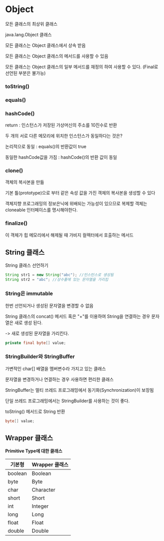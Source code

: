 # Object

모든 클래스의 최상위 클래스

java.lang.Object 클래스



모든 클래스는 Object 클래스에서 상속 받음

모든 클래스는 Object 클래스의 메서드를 사용할 수 있음

모든 클래스는 Object 클래스의 일부 메서드를 재정의 하여 사용할 수 있다. (Final로 선언된 부분은 불가능)



### toString()



### equals()



### hashCode()

return : 인스턴스가 저장된 가상머신의 주소를 10진수로 반환

두 개의 서로 다른 메모리에 위치한 인스턴스가 동일하다는 것은?

논리적으로 동일 : equals()의 반환값이 true

동일한 hashCode값을 가짐 : hashCode()의 반환 값이 동일



### clone()

객체의 복사본을 만듦

기본 틀(prototype)으로 부터 같은 속성 값을 가진 객체의 복사본을 생성할 수 있다

객체지향 프로그래밍의 정보은닉에 위배되는 가능성이 있으므로 복제할 객체는 cloneable 인터페이스를 명시해야한다.



### finalize()

이 객체가 힙 메모리에서 해제될 때 가비지 컬렉터에서 호출하는 메서드





## String 클래스

String 클래스 선언하기

```java
String str1 = new String("abc"); //인스턴스로 생성됨
String str2 = "abc"; //상수풀에 있는 문자열을 가리킴
```



### String은 immutable

한번 선언되거나 생성된 문자열을 변경할 수 없음

String 클래스의 concat() 메서드 혹은 "+"를 이용하여 String을 연결하는 경우 문자열은 새로 생성 된다.

 -> 새로 생성된 문자열을 가리킨다.

```java
private final byte[] value;
```





### StringBuilder와 StringBuffer

가변적인 char[] 배열을 멤버변수라 가지고 있는 클래스

문자열을 변경하거나 연결하는 경우 사용하면 편리한 클래스

StringBuffer는 멀티 쓰레드 프로그래밍에서 동기화(Synchronization)이 보장됨

단일 쓰레드 프로그래밍에서는 StringBuilder를 사용하는 것이 좋다.

toString() 메서드로 String 반환

```java
byte[] value;
```



## Wrapper 클래스

**Primitive Type에 대한 클래스**

| 기본형  | Wrapper 클래스 |
| ------- | -------------- |
| boolean | Boolean        |
| byte    | Byte           |
| char    | Character      |
| short   | Short          |
| int     | Integer        |
| long    | Long           |
| float   | Float          |
| double  | Double         |

